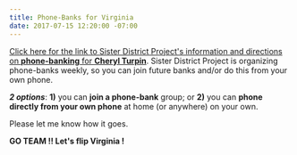```yaml
---
title: Phone-Banks for Virginia
date: 2017-07-15 12:20:00 -07:00
---
```


[Click here for the link to Sister District Project's information and directions on **phone-banking** for **Cheryl Turpin**](http://mailchi.mp/sisterdistrict/phonebanking-for-cheryl?e=16b55cad2c).  Sister District Project is organizing phone-banks weekly, so you can join future banks and/or do this from your own phone.

***2 options***:  **1)** you can **join a phone-bank** group; or **2)** you can **phone directly from your own phone** at home (or anywhere) on your own.

Please let me know how it goes.

**GO TEAM !!  Let's flip Virginia !**